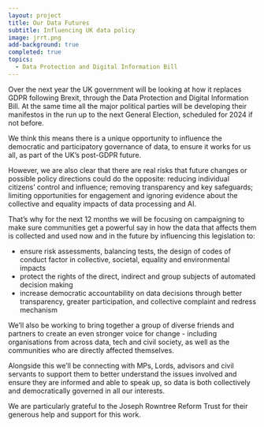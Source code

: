 ```yaml
---
layout: project
title: Our Data Futures
subtitle: Influencing UK data policy
image: jrrt.png
add-background: true
completed: true
topics:
  - Data Protection and Digital Information Bill
---
```

Over the next year the UK government will be looking at how it replaces GDPR following Brexit, through the Data Protection and Digital Information Bill.  At the same time all the major political parties will be developing their manifestos in the run up to the next General Election, scheduled for 2024 if not before.

We think this means there is a unique opportunity to influence the democratic and participatory governance of data, to ensure it works for us all, as part of the UK’s post-GDPR future.

<!--more-->

However, we are also clear that there are real risks that future changes or possible policy directions could do the opposite: reducing individual citizens’ control and influence; removing transparency and key safeguards; limiting opportunities for engagement and ignoring evidence about the collective and equality impacts of data processing and AI.

That’s why for the next 12 months we will be focusing on campaigning to make sure communities get a powerful say in how the data that affects them  is collected and used now and in the future by influencing this legislation to:

  * ensure risk assessments, balancing tests, the design of codes of conduct factor in collective, societal, equality and environmental impacts
  * protect the rights of the direct, indirect and group subjects of automated decision making
  * increase democratic accountability on data decisions through better transparency, greater participation, and collective complaint and redress mechanism

We’ll also be working to bring together a group of diverse friends and partners to create an even stronger voice for change - including organisations from across data, tech and civil society, as well as the communities who are directly affected themselves.

Alongside this we’ll be connecting with MPs, Lords, advisors and civil servants to support them to better understand the issues involved and ensure they are informed and able to speak up, so data is both collectively and democratically governed in all our interests.

We are particularly grateful to the Joseph Rowntree Reform Trust for their generous help and support for this work.
